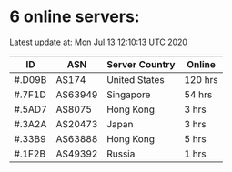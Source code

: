 # 6 online servers:

Latest update at: Mon Jul 13 12:10:13 UTC 2020

| ID | ASN | Server Country | Online |
| -- | --- | -------------- | ------ |
| #.D09B | AS174 | United States | 120 hrs |
| #.7F1D | AS63949 | Singapore | 54 hrs |
| #.5AD7 | AS8075 | Hong Kong | 3 hrs |
| #.3A2A | AS20473 | Japan | 3 hrs |
| #.33B9 | AS63888 | Hong Kong | 5 hrs |
| #.1F2B | AS49392 | Russia | 1 hrs |

